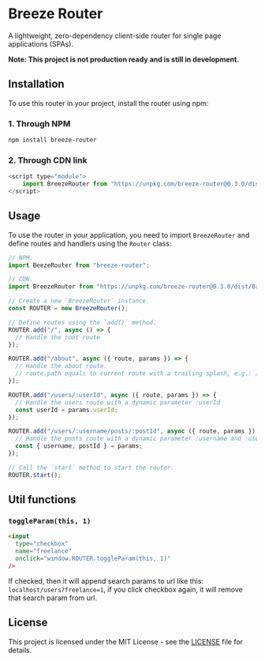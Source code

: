 # Breeze Router

A lightweight, zero-dependency client-side router for single page applications (SPAs).

**Note: This project is not production ready and is still in development.**

## Installation

To use this router in your project, install the router using npm:

### 1. Through NPM
```bash
npm install breeze-router
```

### 2. Through CDN link
```javascript
<script type="module">
	import BreezeRouter from "https://unpkg.com/breeze-router@0.3.0/dist/BreezeRouter.min.js";
</script>
```

## Usage

To use the router in your application, you need to import `BreezeRouter` and define routes and handlers using the `Router` class:

```javascript
// NPM.
import BeezeRouter from "breeze-router";

// CDN.
import BreezeRouter from "https://unpkg.com/breeze-router@0.3.0/dist/BreezeRouter.min.js";

// Create a new `BreezeRouter` instance.
const ROUTER = new BreezeRouter();

// Define routes using the `add()` method.
ROUTER.add("/", async () => {
  // Handle the root route
});

ROUTER.add("/about", async ({ route, params }) => {
  // Handle the about route.
  // route.path equals to current route with a trailing splash, e.g.: /about/
});

ROUTER.add("/users/:userId", async ({ route, params }) => {
  // Handle the users route with a dynamic parameter :userId
  const userId = params.userId;
});

ROUTER.add("/users/:username/posts/:postId", async ({ route, params }) => {
  // Handle the posts route with a dynamic parameter :username and :userId
  const { username, postId } = params;
});

// Call the `start` method to start the router.
ROUTER.start();
```

## Util functions

### `toggleParam(this, 1)`

```html
<input
  type="checkbox"
  name="freelance"
  onclick="window.ROUTER.toggleParam(this, 1)"
/>
```

If checked, then it will append search params to url like this: `localhost/users?freelance=1`, if you click checkbox again, it will remove that search param from url.

## License

This project is licensed under the MIT License - see the [LICENSE](LICENSE) file for details.
